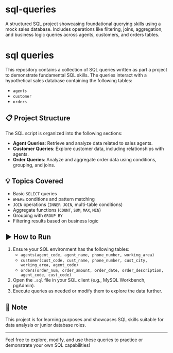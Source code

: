 # sql-queries
A structured SQL project showcasing foundational querying skills using a mock sales database. Includes operations like filtering, joins, aggregation, and business logic queries across agents, customers, and orders tables.
# sql queries

This repository contains a collection of SQL queries written as part a project to demonstrate fundamental SQL skills. The queries interact with a hypothetical sales database containing the following tables:

- `agents`
- `customer`
- `orders`

## 📋 Project Structure

The SQL script is organized into the following sections:
- **Agent Queries**: Retrieve and analyze data related to sales agents.
- **Customer Queries**: Explore customer data, including relationships with agents.
- **Order Queries**: Analyze and aggregate order data using conditions, grouping, and joins.

## 💡 Topics Covered

- Basic `SELECT` queries
- `WHERE` conditions and pattern matching
- `JOIN` operations (`INNER JOIN`, multi-table conditions)
- Aggregate functions (`COUNT`, `SUM`, `MAX`, `MIN`)
- Grouping with `GROUP BY`
- Filtering results based on business logic

## ▶️ How to Run

1. Ensure your SQL environment has the following tables:
   - `agents(agent_code, agent_name, phone_number, working_area)`
   - `customer(cust_code, cust_name, phone_number, cust_city, working_area, agent_code)`
   - `orders(order_num, order_amount, order_date, order_description, agent_code, cust_code)`
2. Open the `.sql` file in your SQL client (e.g., MySQL Workbench, pgAdmin).
3. Execute queries as needed or modify them to explore the data further.

## 📌 Note

This project is for learning purposes and showcases SQL skills suitable for data analysis or junior database roles.

---

Feel free to explore, modify, and use these queries to practice or demonstrate your own SQL capabilities!
